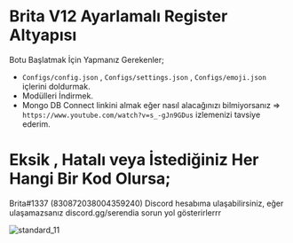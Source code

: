 # Brita V12 Ayarlamalı Register Altyapısı

Botu Başlatmak İçin Yapmanız Gerekenler;

* `Configs/config.json` , `Configs/settings.json` , `Configs/emoji.json` içlerini doldurmak.
* Modülleri İndirmek.
* Mongo DB Connect linkini almak eğer nasıl alacağınızı bilmiyorsanız => 
`https://www.youtube.com/watch?v=s_-gJn9GDus` izlemenizi tavsiye ederim.

# Eksik , Hatalı veya İstediğiniz Her Hangi Bir Kod Olursa;
Brita#1337 (830872038004359240) Discord hesabıma ulaşabilirsiniz, eğer ulaşamazsanız discord.gg/serendia sorun yol gösterirlerrr


![standard_11](https://user-images.githubusercontent.com/82638394/115013985-6e813800-9eba-11eb-932c-116b56c1c624.gif)
